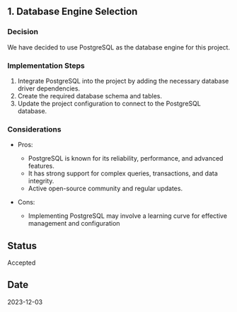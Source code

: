 ## 1. Database Engine Selection
### Decision
We have decided to use PostgreSQL as the database engine for this project.

### Implementation Steps
1. Integrate PostgreSQL into the project by adding the necessary database driver dependencies.
2. Create the required database schema and tables.
3. Update the project configuration to connect to the PostgreSQL database.

### Considerations
- Pros:
  - PostgreSQL is known for its reliability, performance, and advanced features.
  - It has strong support for complex queries, transactions, and data integrity.
  - Active open-source community and regular updates.

- Cons:
  - Implementing PostgreSQL may involve a learning curve for effective management and configuration

## Status
Accepted

## Date
2023-12-03
